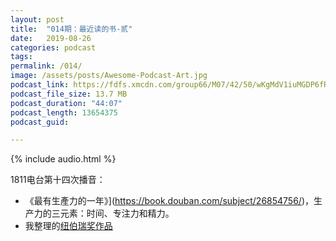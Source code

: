 ```yaml
---
layout: post
title:  "014期：最近读的书-贰"
date:   2019-08-26
categories: podcast
tags:
permalink: /014/
image: /assets/posts/Awesome-Podcast-Art.jpg
podcast_link: https://fdfs.xmcdn.com/group66/M07/42/50/wKgMdV1iuMGDP6fRAUcAw9mw0XA869.m4a
podcast_file_size: 13.7 MB
podcast_duration: "44:07"
podcast_length: 13654375
podcast_guid: 

---
```


{% include audio.html %}

1811电台第十四次播音：

- 《最有生產力的一年》](https://book.douban.com/subject/26854756/)，生产力的三元素：时间、专注力和精力。
- 我整理的[纽伯瑞奖作品](https://mrdu.me/docs/lists/%E7%AB%A5%E4%B9%A6-%E7%BA%BD%E4%BC%AF%E7%91%9E%E5%A5%96.html)
